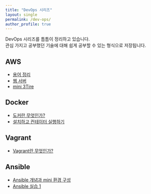 ```yaml
---
title: "DevOps 시리즈"
layout: single
permalink: /dev-ops/
author_profile: true
---
```

DevOps 시리즈를 틈틈이 정리하고 있습니다.  
관심 가지고 공부했던 기술에 대해 쉽게 공부할 수 있는 형식으로 저장됩니다.

## AWS
- [용어 정리](/devops/devops_1)
- [웹 서버](/devops/devops_2)
- [mini 3Tire](/devops/devops_3)

## Docker
- [도커란 무엇인가?](/devops/devops_Docker_1)
- [설치하고 컨테이터 실행하기](/devops/devops_?)

## Vagrant
- [Vagrant란 무엇인가?](/devops/devops_Vagrant_1)

## Ansible
- [Ansible 개념과 mini 환경 구성](/devops/devops_Ansible_1)
- [Ansible 실습 1](/devops/devops_?)
